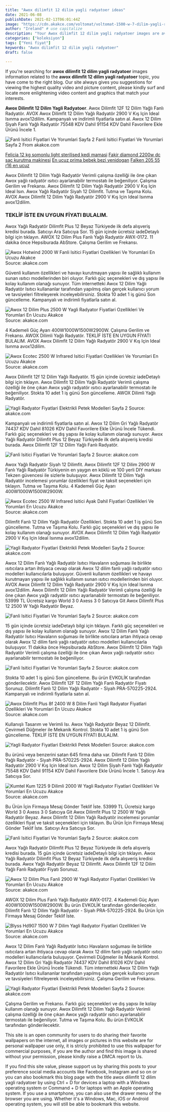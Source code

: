 ```yaml
---
title: "Awox dilimfit 12 dilim yagli radyatoer ideas"
date: 2021-06-08
publishDate: 2021-02-13T06:01:44Z
image: "https://cdn.akakce.com/voltomat/voltomat-1500-w-7-dilim-yagli-radyator-x.jpg"
author: "Ireland" # use capitalize
description: "Your Awox dilimfit 12 dilim yagli radyatoer images are available. Awox dilimfit 12 dilim yagli radyatoer are a topic that is being searched for and liked by netizens now. You can Get the Awox dilimfit 12 dilim yagli radyatoer files here. Download all royalty-free photos and vectors."
categories: ["koleksiyon"]
tags: ["Yeni fiyat"]
keywords: "Awox dilimfit 12 dilim yagli radyatoer"
draft: false

---
```


If you're searching for **awox dilimfit 12 dilim yagli radyatoer** images information related to the **awox dilimfit 12 dilim yagli radyatoer** topic, you have come to the right  blog.  Our site always  gives you  suggestions  for viewing  the highest  quality video and picture  content, please kindly surf and locate more enlightening video content and graphics  that match your interests.

**Awox Dilimfit 12 Dilim Yagli Radyatoer**. Awox Dilimfit 12F 12 Dilim Yağlı Fanlı Radyatör. AVOX Awox Dilimfit 12 Dilim Yağlı Radyatör 2900 V Kış Için Ideal Isınma avox12dilim. Kampanyalı ve indirimli fiyatlarla satın al. Awox 12 Dilim Siyah Fanlı Yağlı Radyatör 75548 KDV Dahil 91154 KDV Dahil Favorilere Ekle Ürünü İncele 1.

![Fanli Isitici Fiyatlari Ve Yorumlari Sayfa 2](https://cdn.akakce.com/goldmaster/goldmaster-gm-7920-mars-2000-w-fanli-x.jpg "Fanli Isitici Fiyatlari Ve Yorumlari Sayfa 2")
Fanli Isitici Fiyatlari Ve Yorumlari Sayfa 2 From akakce.com

[Felicia 12 kg somonlu light sterilised kedi mamasi](/felicia-12-kg-somonlu-light-sterilised-kedi-mamasi/)
[Fakir diamond 2200w dc sac kurutma makinesi](/fakir-diamond-2200w-dc-sac-kurutma-makinesi/)
[En ucuz prima bebek bezi yenidogan](/en-ucuz-prima-bebek-bezi-yenidogan/)
[Falken 205 55 r16 en ucuz](/falken-205-55-r16-en-ucuz/)

Awox Dilimfit 12 Dilim Yağlı Radyatör Verimli çalışma özelliği ile öne çıkan Awox yağlı radyatör ısıtıcı ayarlanabilir termostatı ile beğeniliyor. Çalışma Gerilim ve Frekansı. Awox Dilimfit 12 Dilim Yağlı Radyatör 2900 V Kış Için Ideal Isın. Awox Yağlı Radyatör Siyah 12 Dilimfit. Tutma ve Taşıma Kolu. AVOX Awox Dilimfit 12 Dilim Yağlı Radyatör 2900 V Kış Için Ideal Isınma avox12dilim.

### TEKLİF İSTE EN UYGUN FİYATI BULALIM.

Awox Yağlı Radyatör Dilimfit Plus 12 Beyaz Türkiyede ilk defa alışveriş kredisi burada. Satıcıyı Ara Satıcıya Sor. 15 gün içinde ücretsiz iadeDetaylı bilgi için tıklayın. AWOX 12 Dilim Plus Fanlı Yağlı Radyatör AWX-0172. 11 dakika önce Hepsiburada AbStore. Çalışma Gerilim ve Frekansı.


![Awox Hotwind 2000 W Fanli Isitici Fiyatlari Ozellikleri Ve Yorumlari En Ucuzu Akakce](https://cdn.akakce.com/awox/awox-hotwind-2000-w-fanli-z.jpg "Awox Hotwind 2000 W Fanli Isitici Fiyatlari Ozellikleri Ve Yorumlari En Ucuzu Akakce")
Source: akakce.com

Güvenli kullanım özellikleri ve havayı kurutmayan yapısı ile sağlıklı kullanım sunan ısıtıcı modellerinden biri oluyor. Farklı güç seçenekleri ve dış yapısı ile kolay kullanım olanağı sunuyor. Tüm internetteki Awox 12 Dilim Yağlı Radyatör Isıtıcı kullananlar tarafından yapılmış olan gerçek kullanıcı yorum ve tavsiyeleri filtreleyerek inceleyebilirsiniz. Stokta 10 adet 1 iş günü Son güncelleme. Kampanyalı ve indirimli fiyatlarla satın al.

![Awox 12 Dilim Plus 2500 W Yagli Radyator Fiyatlari Ozellikleri Ve Yorumlari En Ucuzu Akakce](https://cdn.akakce.com/awox/awox-12-dilim-plus-2500-w-yagli-radyator-z.jpg "Awox 12 Dilim Plus 2500 W Yagli Radyator Fiyatlari Ozellikleri Ve Yorumlari En Ucuzu Akakce")
Source: akakce.com

4 Kademeli Güç Ayarı 400W1000W1500W2900W. Çalışma Gerilim ve Frekansı. AWOX Dilimli Yağlı Radyatör. TEKLİF İSTE EN UYGUN FİYATI BULALIM. AVOX Awox Dilimfit 12 Dilim Yağlı Radyatör 2900 V Kış Için Ideal Isınma avox12dilim.

![Awox Ecotec 2500 W Infrared Isitici Fiyatlari Ozellikleri Ve Yorumlari En Ucuzu Akakce](https://cdn.akakce.com/awox/awox-ecotec-2500-w-infrared-z.jpg "Awox Ecotec 2500 W Infrared Isitici Fiyatlari Ozellikleri Ve Yorumlari En Ucuzu Akakce")
Source: akakce.com

Awox Dilimfit 12f 12 Dilim Yağlı Radyatör. 15 gün içinde ücretsiz iadeDetaylı bilgi için tıklayın. Awox Dilimfit 12 Dilim Yağlı Radyatör Verimli çalışma özelliği ile öne çıkan Awox yağlı radyatör ısıtıcı ayarlanabilir termostatı ile beğeniliyor. Stokta 10 adet 1 iş günü Son güncelleme. AWOX Dilimli Yağlı Radyatör.

![Yagli Radyator Fiyatlari Elektrikli Petek Modelleri Sayfa 2](https://cdn.akakce.com/fakir/fakir-rf-11-turbo-2500-w-11-dilim-fanli-yagli-radyator-x.jpg "Yagli Radyator Fiyatlari Elektrikli Petek Modelleri Sayfa 2")
Source: akakce.com

Kampanyalı ve indirimli fiyatlarla satın al. Awox 12 Dilim Gri Yağlı Radyatör 74437 KDV Dahil 81026 KDV Dahil Favorilere Ekle Ürünü İncele Tükendi. Farklı güç seçenekleri ve dış yapısı ile kolay kullanım olanağı sunuyor. Awox Yağlı Radyatör Dilimfit Plus 12 Beyaz Türkiyede ilk defa alışveriş kredisi burada. Awox Dilimfit 12F 12 Dilim Yağlı Fanlı Radyatör.

![Fanli Isitici Fiyatlari Ve Yorumlari Sayfa 2](https://cdn.akakce.com/delonghi/delonghi-tch8993er-bc-2400-w-uzaktan-kumandali-fanli-seramik-x.jpg "Fanli Isitici Fiyatlari Ve Yorumlari Sayfa 2")
Source: akakce.com

Awox Yağlı Radyatör Siyah 12 Dilimfit. Awox Dilimfit 12F 12 Dilim 2900 W Fanlı Yağlı Radyatör Türkiyenin en yaygın en köklü ve 100 yerli DIY markası Tekzen güvencesi ile sizlerle buluşuyor. Awox Dilimfit 12 Dilim Yağlı Radyatör incelemesi yorumlar özellikleri fiyat ve taksit seçenekleri için tıklayın. Tutma ve Taşıma Kolu. 4 Kademeli Güç Ayarı 400W1000W1500W2900W.

![Awox Ecotec 2500 W Infrared Isitici Ayak Dahil Fiyatlari Ozellikleri Ve Yorumlari En Ucuzu Akakce](https://cdn.akakce.com/awox/awox-ecotec-2500-w-infrared-ayak-dahil-z.jpg "Awox Ecotec 2500 W Infrared Isitici Ayak Dahil Fiyatlari Ozellikleri Ve Yorumlari En Ucuzu Akakce")
Source: akakce.com

Dilimfit Fanlı 12 Dilim Yağlı Radyatör Özellikleri. Stokta 10 adet 1 iş günü Son güncelleme. Tutma ve Taşıma Kolu. Farklı güç seçenekleri ve dış yapısı ile kolay kullanım olanağı sunuyor. AVOX Awox Dilimfit 12 Dilim Yağlı Radyatör 2900 V Kış Için Ideal Isınma avox12dilim.

![Yagli Radyator Fiyatlari Elektrikli Petek Modelleri Sayfa 2](https://cdn.akakce.com/skytech/skytech-st-11500r-11-dilim-2500-w-fanli-yagli-radyator-x.jpg "Yagli Radyator Fiyatlari Elektrikli Petek Modelleri Sayfa 2")
Source: akakce.com

Awox 12 Dilim Fanlı Yağlı Radyatör Isıtıcı Havaların soğuması ile birlikte ısıtıcılara artan ihtiyaca cevap olarak Awox 12 dilim fanlı yağlı radyatör ısıtıcı modelleri kullanıcılarla buluşuyor. Güvenli kullanım özellikleri ve havayı kurutmayan yapısı ile sağlıklı kullanım sunan ısıtıcı modellerinden biri oluyor. AVOX Awox Dilimfit 12 Dilim Yağlı Radyatör 2900 V Kış Için Ideal Isınma avox12dilim. Awox Dilimfit 12 Dilim Yağlı Radyatör Verimli çalışma özelliği ile öne çıkan Awox yağlı radyatör ısıtıcı ayarlanabilir termostatı ile beğeniliyor. 53999 TL Ücretsiz kargo World 3 0 Axess 3 0 Satıcıya Git Awox Dilimfit Plus 12 2500 W Yağlı Radyatör Beyaz.

![Fanli Isitici Fiyatlari Ve Yorumlari Sayfa 2](https://cdn.akakce.com/goldmaster/goldmaster-gm-7920-mars-2000-w-fanli-x.jpg "Fanli Isitici Fiyatlari Ve Yorumlari Sayfa 2")
Source: akakce.com

15 gün içinde ücretsiz iadeDetaylı bilgi için tıklayın. Farklı güç seçenekleri ve dış yapısı ile kolay kullanım olanağı sunuyor. Awox 12 Dilim Fanlı Yağlı Radyatör Isıtıcı Havaların soğuması ile birlikte ısıtıcılara artan ihtiyaca cevap olarak Awox 12 dilim fanlı yağlı radyatör ısıtıcı modelleri kullanıcılarla buluşuyor. 11 dakika önce Hepsiburada AbStore. Awox Dilimfit 12 Dilim Yağlı Radyatör Verimli çalışma özelliği ile öne çıkan Awox yağlı radyatör ısıtıcı ayarlanabilir termostatı ile beğeniliyor.

![Fanli Isitici Fiyatlari Ve Yorumlari Sayfa 2](https://cdn.akakce.com/cvs/cvs-dn-3014-pulsar-2000-w-fanli-x.jpg "Fanli Isitici Fiyatlari Ve Yorumlari Sayfa 2")
Source: akakce.com

Stokta 10 adet 1 iş günü Son güncelleme. Bu ürün EVKOLİK tarafından gönderilecektir. Awox Dilimfit 12F 12 Dilim Yağlı Fanlı Radyatör Fiyatı Sorunuz. Dilimfit Fanlı 12 Dilim Yağlı Radyatör - Siyah PRA-570225-2924. Kampanyalı ve indirimli fiyatlarla satın al.

![Awox Dilimfit Plus 8f 2400 W 8 Dilim Fanli Yagli Radyator Fiyatlari Ozellikleri Ve Yorumlari En Ucuzu Akakce](https://cdn.akakce.com/awox/awox-dilimfit-plus-8f-2400-w-8-dilim-fanli-yagli-radyator-z.jpg "Awox Dilimfit Plus 8f 2400 W 8 Dilim Fanli Yagli Radyator Fiyatlari Ozellikleri Ve Yorumlari En Ucuzu Akakce")
Source: akakce.com

Kullanışlı Tasarım ve Verimli Isı. Awox Yağlı Radyatör Beyaz 12 Dilimfit. Çevirmeli Düğmeler ile Mekanik Kontrol. Stokta 10 adet 1 iş günü Son güncelleme. TEKLİF İSTE EN UYGUN FİYATI BULALIM.

![Yagli Radyator Fiyatlari Elektrikli Petek Modelleri](https://cdn.akakce.com/delonghi/delonghi-dragon4-trd4-1025-2500-w-10-dilim-yagli-radyator-x.jpg "Yagli Radyator Fiyatlari Elektrikli Petek Modelleri")
Source: akakce.com

Bu ürünü veya benzerini satan 645 firma daha var. Dilimfit Fanlı 12 Dilim Yağlı Radyatör - Siyah PRA-570225-2924. Awox Dilimfit 12 Dilim Yağlı Radyatör 2900 V Kış Için Ideal Isın. Awox 12 Dilim Siyah Fanlı Yağlı Radyatör 75548 KDV Dahil 91154 KDV Dahil Favorilere Ekle Ürünü İncele 1. Satıcıyı Ara Satıcıya Sor.

![Kumtel Kum 1225 9 Dilimli 2000 W Yagli Radyator Fiyatlari Ozellikleri Ve Yorumlari En Ucuzu Akakce](https://cdn.akakce.com/kumtel/kumtel-kum-1225-9-dilimli-2000-w-yagli-radyator-z.jpg "Kumtel Kum 1225 9 Dilimli 2000 W Yagli Radyator Fiyatlari Ozellikleri Ve Yorumlari En Ucuzu Akakce")
Source: akakce.com

Bu Ürün İçin Firmaya Mesaj Gönder Teklif İste. 53999 TL Ücretsiz kargo World 3 0 Axess 3 0 Satıcıya Git Awox Dilimfit Plus 12 2500 W Yağlı Radyatör Beyaz. Awox Dilimfit 12 Dilim Yağlı Radyatör incelemesi yorumlar özellikleri fiyat ve taksit seçenekleri için tıklayın. Bu Ürün İçin Firmaya Mesaj Gönder Teklif İste. Satıcıyı Ara Satıcıya Sor.

![Fanli Isitici Fiyatlari Ve Yorumlari Sayfa 2](https://cdn.akakce.com/vigo/vigo-efp4550e25b-2500-w-uzaktan-kumandali-fanli-konvektor-x.jpg "Fanli Isitici Fiyatlari Ve Yorumlari Sayfa 2")
Source: akakce.com

Awox Yağlı Radyatör Dilimfit Plus 12 Beyaz Türkiyede ilk defa alışveriş kredisi burada. 15 gün içinde ücretsiz iadeDetaylı bilgi için tıklayın. Awox Yağlı Radyatör Dilimfit Plus 12 Beyaz Türkiyede ilk defa alışveriş kredisi burada. Awox Yağlı Radyatör Beyaz 12 Dilimfit. Awox Dilimfit 12F 12 Dilim Yağlı Fanlı Radyatör Fiyatı Sorunuz.

![Awox 12 Dilim Plus Fanli 2900 W Yagli Radyator Fiyatlari Ozellikleri Ve Yorumlari En Ucuzu Akakce](https://cdn.akakce.com/awox/awox-12-dilim-plus-fanli-2900-w-yagli-radyator-z.jpg "Awox 12 Dilim Plus Fanli 2900 W Yagli Radyator Fiyatlari Ozellikleri Ve Yorumlari En Ucuzu Akakce")
Source: akakce.com

AWOX 12 Dilim Plus Fanlı Yağlı Radyatör AWX-0172. 4 Kademeli Güç Ayarı 400W1000W1500W2900W. Bu ürün EVKOLİK tarafından gönderilecektir. Dilimfit Fanlı 12 Dilim Yağlı Radyatör - Siyah PRA-570225-2924. Bu Ürün İçin Firmaya Mesaj Gönder Teklif İste.

![Blyss Hd907 1500 W 7 Dilim Yagli Radyator Fiyatlari Ozellikleri Ve Yorumlari En Ucuzu Akakce](https://cdn.akakce.com/blyss/blyss-hd907-1500-w-7-dilim-yagli-radyator-z.jpg "Blyss Hd907 1500 W 7 Dilim Yagli Radyator Fiyatlari Ozellikleri Ve Yorumlari En Ucuzu Akakce")
Source: akakce.com

Awox 12 Dilim Fanlı Yağlı Radyatör Isıtıcı Havaların soğuması ile birlikte ısıtıcılara artan ihtiyaca cevap olarak Awox 12 dilim fanlı yağlı radyatör ısıtıcı modelleri kullanıcılarla buluşuyor. Çevirmeli Düğmeler ile Mekanik Kontrol. Awox 12 Dilim Gri Yağlı Radyatör 74437 KDV Dahil 81026 KDV Dahil Favorilere Ekle Ürünü İncele Tükendi. Tüm internetteki Awox 12 Dilim Yağlı Radyatör Isıtıcı kullananlar tarafından yapılmış olan gerçek kullanıcı yorum ve tavsiyeleri filtreleyerek inceleyebilirsiniz. Çalışma Gerilim ve Frekansı.

![Yagli Radyator Fiyatlari Elektrikli Petek Modelleri Sayfa 2](https://cdn.akakce.com/voltomat/voltomat-1500-w-7-dilim-yagli-radyator-x.jpg "Yagli Radyator Fiyatlari Elektrikli Petek Modelleri Sayfa 2")
Source: akakce.com

Çalışma Gerilim ve Frekansı. Farklı güç seçenekleri ve dış yapısı ile kolay kullanım olanağı sunuyor. Awox Dilimfit 12 Dilim Yağlı Radyatör Verimli çalışma özelliği ile öne çıkan Awox yağlı radyatör ısıtıcı ayarlanabilir termostatı ile beğeniliyor. Tutma ve Taşıma Kolu. Bu ürün EVKOLİK tarafından gönderilecektir.

This site is an open community for users to do sharing their favorite wallpapers on the internet, all images or pictures in this website are for personal wallpaper use only, it is stricly prohibited to use this wallpaper for commercial purposes, if you are the author and find this image is shared without your permission, please kindly raise a DMCA report to Us.

If you find this site value, please support us by sharing this posts to your preference social media accounts like Facebook, Instagram and so on or you can also bookmark this blog page with the title awox dilimfit 12 dilim yagli radyatoer by using Ctrl + D for devices a laptop with a Windows operating system or Command + D for laptops with an Apple operating system. If you use a smartphone, you can also use the drawer menu of the browser you are using. Whether it's a Windows, Mac, iOS or Android operating system, you will still be able to bookmark this website.
